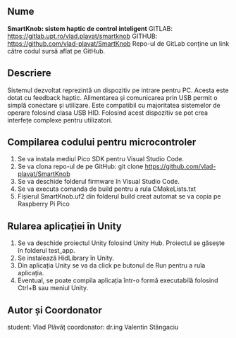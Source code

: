 
## Nume
**SmartKnob: sistem haptic de control inteligent**
GITLAB: https://gitlab.upt.ro/vlad.plavat/smartknob
GITHUB: https://github.com/vlad-plavat/SmartKnob
Repo-ul de GitLab conține un link către codul sursă aflat pe GitHub.

## Descriere
Sistemul dezvoltat reprezintă un dispozitiv pe intrare pentru PC. Acesta este dotat cu feedback haptic. Alimentarea și comunicarea prin USB permit o simplă conectare și utilizare. Este compatibil cu majoritatea sistemelor de operare folosind clasa USB HID. Folosind acest dispozitiv se pot crea interfețe complexe pentru utilizatori.


## Compilarea codului pentru microcontroler
1. Se va instala mediul Pico SDK pentru Visual Studio Code.
2. Se va clona repo-ul de pe GitHub:
   git clone https://github.com/vlad-plavat/SmartKnob <br>
3. Se va deschide folderul firmware în Visual Studio Code.
4. Se va executa comanda de build pentru a rula CMakeLists.txt
5. Fișierul SmartKnob.uf2 din folderul build creat automat se va copia pe Raspberry Pi Pico



## Rularea aplicației în Unity
   1. Se va deschide proiectul Unity folosind Unity Hub.
   Proiectul se găsește în folderul test_app.
   2. Se instalează HidLibrary în Unity.
   3. Din aplicația Unity se va da click pe butonul de Run pentru a rula aplicația.
   4. Eventual, se poate compila aplicația într-o formă executabilă folosind Ctrl+B sau meniul Unity.


## Autor și Coordonator
student: Vlad Plăvăț
coordonator: dr.ing Valentin Stângaciu


